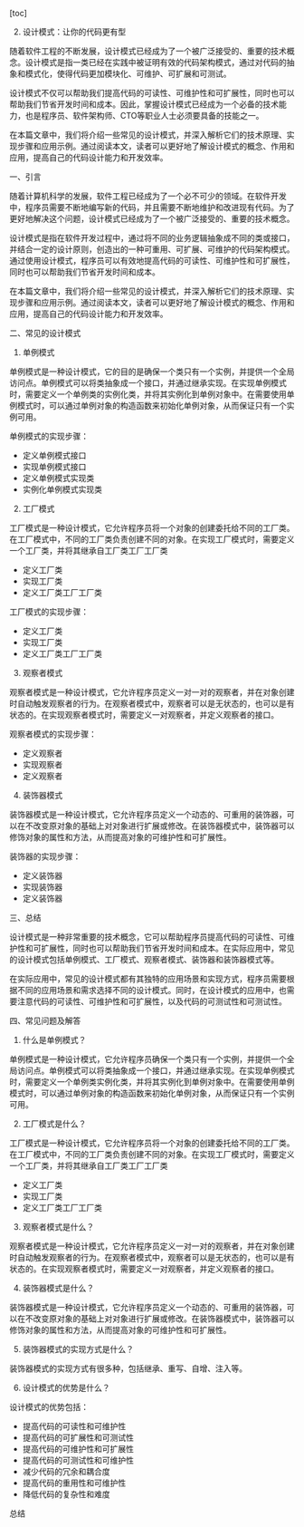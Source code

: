
[toc]                    
                
                
2. 设计模式：让你的代码更有型

随着软件工程的不断发展，设计模式已经成为了一个被广泛接受的、重要的技术概念。设计模式是指一类已经在实践中被证明有效的代码架构模式，通过对代码的抽象和模式化，使得代码更加模块化、可维护、可扩展和可测试。

设计模式不仅可以帮助我们提高代码的可读性、可维护性和可扩展性，同时也可以帮助我们节省开发时间和成本。因此，掌握设计模式已经成为一个必备的技术能力，也是程序员、软件架构师、CTO等职业人士必须要具备的技能之一。

在本篇文章中，我们将介绍一些常见的设计模式，并深入解析它们的技术原理、实现步骤和应用示例。通过阅读本文，读者可以更好地了解设计模式的概念、作用和应用，提高自己的代码设计能力和开发效率。

一、引言

随着计算机科学的发展，软件工程已经成为了一个必不可少的领域。在软件开发中，程序员需要不断地编写新的代码，并且需要不断地维护和改进现有代码。为了更好地解决这个问题，设计模式已经成为了一个被广泛接受的、重要的技术概念。

设计模式是指在软件开发过程中，通过将不同的业务逻辑抽象成不同的类或接口，并结合一定的设计原则，创造出的一种可重用、可扩展、可维护的代码架构模式。通过使用设计模式，程序员可以有效地提高代码的可读性、可维护性和可扩展性，同时也可以帮助我们节省开发时间和成本。

在本篇文章中，我们将介绍一些常见的设计模式，并深入解析它们的技术原理、实现步骤和应用示例。通过阅读本文，读者可以更好地了解设计模式的概念、作用和应用，提高自己的代码设计能力和开发效率。

二、常见的设计模式

1. 单例模式

单例模式是一种设计模式，它的目的是确保一个类只有一个实例，并提供一个全局访问点。单例模式可以将类抽象成一个接口，并通过继承实现。在实现单例模式时，需要定义一个单例类的实例化类，并将其实例化到单例对象中。在需要使用单例模式时，可以通过单例对象的构造函数来初始化单例对象，从而保证只有一个实例可用。

单例模式的实现步骤：

- 定义单例模式接口
- 实现单例模式接口
- 定义单例模式实现类
- 实例化单例模式实现类

2. 工厂模式

工厂模式是一种设计模式，它允许程序员将一个对象的创建委托给不同的工厂类。在工厂模式中，不同的工厂类负责创建不同的对象。在实现工厂模式时，需要定义一个工厂类，并将其继承自工厂类工厂工厂类

- 定义工厂类
- 实现工厂类
- 定义工厂类工厂工厂类

工厂模式的实现步骤：

- 定义工厂类
- 实现工厂类
- 定义工厂类工厂工厂类

3. 观察者模式

观察者模式是一种设计模式，它允许程序员定义一对一对的观察者，并在对象创建时自动触发观察者的行为。在观察者模式中，观察者可以是无状态的，也可以是有状态的。在实现观察者模式时，需要定义一对观察者，并定义观察者的接口。

观察者模式的实现步骤：

- 定义观察者
- 实现观察者
- 定义观察者

4. 装饰器模式

装饰器模式是一种设计模式，它允许程序员定义一个动态的、可重用的装饰器，可以在不改变原对象的基础上对对象进行扩展或修改。在装饰器模式中，装饰器可以修饰对象的属性和方法，从而提高对象的可维护性和可扩展性。

装饰器的实现步骤：

- 定义装饰器
- 实现装饰器
- 定义装饰器

三、总结

设计模式是一种非常重要的技术概念，它可以帮助程序员提高代码的可读性、可维护性和可扩展性，同时也可以帮助我们节省开发时间和成本。在实际应用中，常见的设计模式包括单例模式、工厂模式、观察者模式、装饰器和装饰器模式等。

在实际应用中，常见的设计模式都有其独特的应用场景和实现方式，程序员需要根据不同的应用场景和需求选择不同的设计模式。同时，在设计模式的应用中，也需要注意代码的可读性、可维护性和可扩展性，以及代码的可测试性和可测试性。

四、常见问题及解答

1. 什么是单例模式？

单例模式是一种设计模式，它允许程序员确保一个类只有一个实例，并提供一个全局访问点。单例模式可以将类抽象成一个接口，并通过继承实现。在实现单例模式时，需要定义一个单例类实例化类，并将其实例化到单例对象中。在需要使用单例模式时，可以通过单例对象的构造函数来初始化单例对象，从而保证只有一个实例可用。

2. 工厂模式是什么？

工厂模式是一种设计模式，它允许程序员将一个对象的创建委托给不同的工厂类。在工厂模式中，不同的工厂类负责创建不同的对象。在实现工厂模式时，需要定义一个工厂类，并将其继承自工厂类工厂工厂类

- 定义工厂类
- 实现工厂类
- 定义工厂类工厂工厂类

3. 观察者模式是什么？

观察者模式是一种设计模式，它允许程序员定义一对一对的观察者，并在对象创建时自动触发观察者的行为。在观察者模式中，观察者可以是无状态的，也可以是有状态的。在实现观察者模式时，需要定义一对观察者，并定义观察者的接口。

4. 装饰器模式是什么？

装饰器模式是一种设计模式，它允许程序员定义一个动态的、可重用的装饰器，可以在不改变原对象的基础上对对象进行扩展或修改。在装饰器模式中，装饰器可以修饰对象的属性和方法，从而提高对象的可维护性和可扩展性。

5. 装饰器模式的实现方式是什么？

装饰器模式的实现方式有很多种，包括继承、重写、自增、注入等。

6. 设计模式的优势是什么？

设计模式的优势包括：

- 提高代码的可读性和可维护性
- 提高代码的可扩展性和可测试性
- 提高代码的可维护性和可扩展性
- 提高代码的可测试性和可维护性
- 减少代码的冗余和耦合度
- 提高代码的重用性和可维护性
- 降低代码的复杂性和难度

总结

